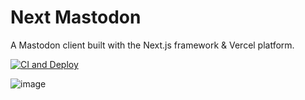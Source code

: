 # Next Mastodon
A Mastodon client built with the Next.js framework & Vercel platform.

[![CI and Deploy](https://github.com/jibla/next-mastodon/actions/workflows/cicd.yaml/badge.svg)](https://github.com/jibla/next-mastodon/actions/workflows/cicd.yaml)

![image](https://github.com/jibla/next-mastodon/assets/475343/7a163a7b-420e-40b5-9b59-8ed00b38ac60)





